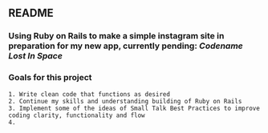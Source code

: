 ## README

### Using Ruby on Rails to make a simple **instagram** site in preparation for my new app, currently pending: *Codename Lost In Space* 

### Goals for this project
    1. Write clean code that functions as desired
    2. Continue my skills and understanding building of Ruby on Rails
    3. Implement some of the ideas of Small Talk Best Practices to improve coding clarity, functionality and flow
    4. 
    

